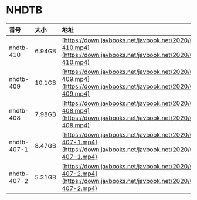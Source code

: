 # NHDTB

| 番号 | 大小 | 地址 |
| :--- | :--- | :--- |
| nhdtb-410 | 6.94GB | [https://down.javbooks.net/javbook.net/2020/06/26/nhdtb-410.mp4](https://down.javbooks.net/javbook.net/2020/06/26/nhdtb-410.mp4) |
| nhdtb-409 | 10.1GB | [https://down.javbooks.net/javbook.net/2020/06/26/nhdtb-409.mp4](https://down.javbooks.net/javbook.net/2020/06/26/nhdtb-409.mp4) |
| nhdtb-408 | 7.98GB | [https://down.javbooks.net/javbook.net/2020/06/26/nhdtb-408.mp4](https://down.javbooks.net/javbook.net/2020/06/26/nhdtb-408.mp4) |
| nhdtb-407-1 | 8.47GB | [https://down.javbooks.net/javbook.net/2020/06/26/nhdtb-407-1.mp4](https://down.javbooks.net/javbook.net/2020/06/26/nhdtb-407-1.mp4) |
| nhdtb-407-2 | 5.31GB | [https://down.javbooks.net/javbook.net/2020/06/26/nhdtb-407-2.mp4](https://down.javbooks.net/javbook.net/2020/06/26/nhdtb-407-2.mp4) |

